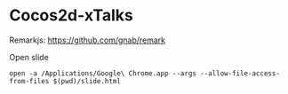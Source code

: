 # Cocos2d-xTalks

Remarkjs: https://github.com/gnab/remark

Open slide
```
open -a /Applications/Google\ Chrome.app --args --allow-file-access-from-files $(pwd)/slide.html
```
